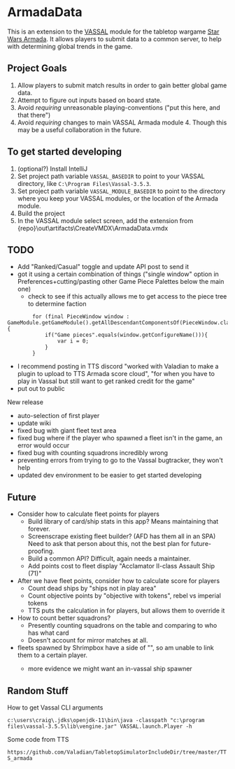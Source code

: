 # ArmadaData #
This is an extension to the [VASSAL](http://www.vassalengine.org/index.php) module for the tabletop wargame [Star Wars Armada](http://www.vassalengine.org/wiki/Module:Star_Wars:_Armada). It allows players to submit data to a common server, to help with determining global trends in the game.

## Project Goals ##
1. Allow players to submit match results in order to gain better global game data.
2. Attempt to figure out inputs based on board state.  
3. Avoid *requiring* unreasonable playing-conventions ("put this here, and that there")
4. Avoid *requiring* changes to main VASSAL Armada module
    4. Though this may be a useful collaboration in the future.

## To get started developing ##
1. (optional?) Install IntelliJ
2. Set project path variable `VASSAL_BASEDIR` to point to your VASSAL directory, like `C:\Program Files\Vassal-3.5.3`.
3. Set project path variable `VASSAL_MODULE_BASEDIR` to point to the directory where you keep your VASSAL modules, or the location of the Armada module. 
3. Build the project 
4. In the VASSAL module select screen, add the extension from {repo}\out\artifacts\CreateVMDX\ArmadaData.vmdx

## TODO ##
- Add "Ranked/Casual" toggle and update API post to send it
- got it using a certain combination of things ("single window" option in Preferences+cutting/pasting other Game Piece Palettes below the main one)
  - check to see if this actually allows me to get access to the piece tree to determine faction
```
        for (final PieceWindow window : GameModule.getGameModule().getAllDescendantComponentsOf(PieceWindow.class)) {
            if("Game pieces".equals(window.getConfigureName())){
                var i = 0;
            }
        }
 ```

- I recommend posting in TTS discord "worked with Valadian to make a plugin to upload to TTS Armada score cloud", "for when you have to play in Vassal but still want to get ranked credit for the game"
- put out to public

New release
- auto-selection of first player
- update wiki
- fixed bug with giant fleet text area
- fixed bug where if the player who spawned a fleet isn't in the game, an error would occur
- fixed bug with counting squadrons incredibly wrong 
- preventing errors from trying to go to the Vassal bugtracker, they won't help
- updated dev environment to be easier to get started developing

## Future ##
- Consider how to calculate fleet points for players
  - Build library of card/ship stats in this app? Means maintaining that forever.
  - Screenscrape existing fleet builder? (AFD has them all in an SPA) Need to ask that person about this, not the best plan for future-proofing.
  - Build a common API? Difficult, again needs a maintainer.
  - Add points cost to fleet display "Acclamator II-class Assault Ship (71)"
- After we have fleet points, consider how to calculate score for players
  - Count dead ships by "ships not in play area"
  - Count objective points by "objective with tokens", rebel vs imperial tokens
  - TTS puts the calculation in for players, but allows them to override it
- How to count better squadrons?
  - Presently counting squadrons on the table and comparing to who has what card
  - Doesn't account for mirror matches at all.
- fleets spawned by Shrimpbox have a side of "<observer>", so am unable to link them to a certain player.
  - more evidence we might want an in-vassal ship spawner

## Random Stuff ##

How to get Vassal CLI arguments

`c:\users\craig\.jdks\openjdk-11\bin\java -classpath "c:\program files\vassal-3.5.5\lib\vengine.jar" VASSAL.launch.Player -h`

Some code from TTS

`https://github.com/Valadian/TabletopSimulatorIncludeDir/tree/master/TTS_armada`